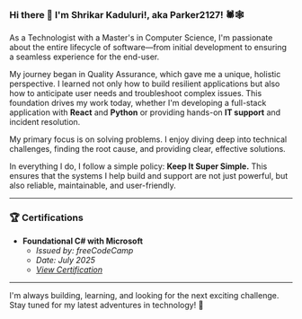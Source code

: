 ### Hi there 👋 I'm Shrikar Kaduluri!, aka **Parker2127**! 🕷️🕸️

As a Technologist with a Master's in Computer Science, I'm passionate about the entire lifecycle of software—from initial development to ensuring a seamless experience for the end-user.

My journey began in Quality Assurance, which gave me a unique, holistic perspective. I learned not only how to build resilient applications but also how to anticipate user needs and troubleshoot complex issues. This foundation drives my work today, whether I'm developing a full-stack application with **React** and **Python** or providing hands-on **IT support** and incident resolution.

My primary focus is on solving problems. I enjoy diving deep into technical challenges, finding the root cause, and providing clear, effective solutions.

In everything I do, I follow a simple policy: **Keep It Super Simple.** This ensures that the systems I help build and support are not just powerful, but also reliable, maintainable, and user-friendly.

---

### 🏆 Certifications

* **Foundational C# with Microsoft**
    * *Issued by: freeCodeCamp*
    * *Date: July 2025*
    * [*View Certification*](https://www.freecodecamp.org/certification/shrikar_kaduluri/foundational-c-sharp-with-microsoft)

---

I'm always building, learning, and looking for the next exciting challenge. Stay tuned for my latest adventures in technology! 🌟
